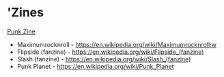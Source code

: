 # 'Zines

  [Punk Zine](https://en.wikipedia.org/wiki/Punk_zine)

  - Maximumrocknroll - https://en.wikipedia.org/wiki/Maximumrocknroll;w
  - Flipside (fanzine) - https://en.wikipedia.org/wiki/Flipside_(fanzine)
  - Slash (fanzine) - https://en.wikipedia.org/wiki/Slash_(fanzine)
  - Punk Planet - https://en.wikipedia.org/wiki/Punk_Planet

